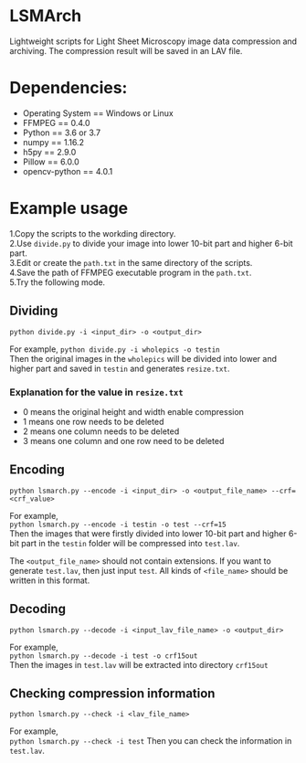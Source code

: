 # LSMArch
Lightweight scripts for Light Sheet Microscopy image data compression and archiving. The compression result will be saved in an LAV file.

# Dependencies:
* Operating System == Windows or Linux
* FFMPEG == 0.4.0
* Python == 3.6 or 3.7
* numpy == 1.16.2
* h5py == 2.9.0
* Pillow == 6.0.0
* opencv-python == 4.0.1

# Example usage
1.Copy the scripts to the workding directory.  
2.Use `divide.py` to divide your image into lower 10-bit part and higher 6-bit part.  
3.Edit or create the `path.txt` in the same directory of the scripts.  
4.Save the path of FFMPEG executable program in the `path.txt`.  
5.Try the following mode.

## Dividing
`python divide.py -i <input_dir> -o <output_dir>`  

For example,
`python divide.py -i wholepics -o testin`  
Then the original images in the `wholepics` will be divided into lower and higher part and saved in `testin` and generates `resize.txt`.

### Explanation for the value in `resize.txt`
* 0 means the original height and width enable compression
* 1 means one row needs to be deleted
* 2 means one column needs to be deleted
* 3 means one column and one row need to be deleted


## Encoding
`python lsmarch.py --encode -i <input_dir> -o <output_file_name> --crf=<crf_value>`  

For example,  
`python lsmarch.py --encode -i testin -o test --crf=15`  
Then the images that were firstly divided into lower 10-bit part and higher 6-bit part in the `testin` folder will be compressed into `test.lav`.

The `<output_file_name>` should not contain extensions. If you want to generate `test.lav`, then just input `test`. All kinds of `<file_name>` should be written in this format.
## Decoding
`python lsmarch.py --decode -i <input_lav_file_name> -o <output_dir>`  

For example,  
`python lsmarch.py --decode -i test -o crf15out`  
Then the images in `test.lav` will be extracted into directory `crf15out`

## Checking compression information
`python lsmarch.py --check -i <lav_file_name>`  

For example,  
`python lsmarch.py --check -i test`
Then you can check the information in `test.lav`.

